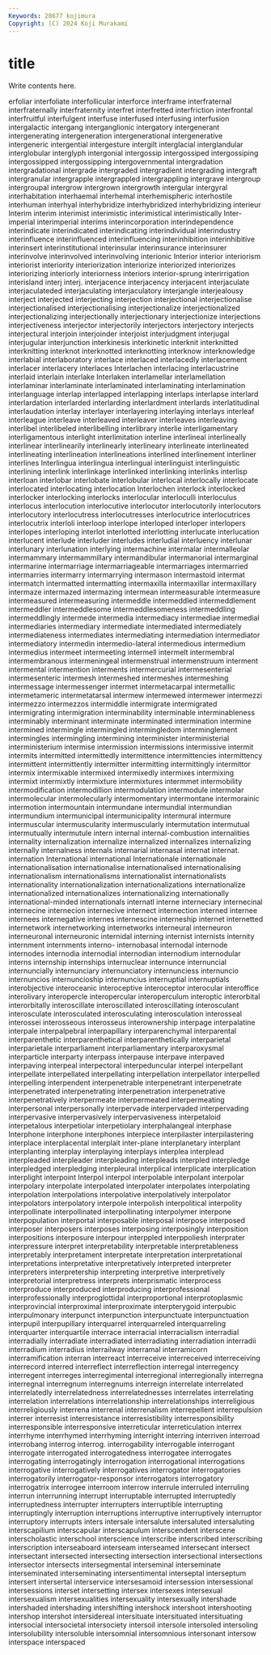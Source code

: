 ```yaml
---
Keywords: 28677 kojimura
Copyright: (C) 2024 Koji Murakami
---
```


# title

Write contents here.



erfoliar interfoliate interfollicular interforce interframe interfraternal interfraternally interfraternity interfret interfretted
interfriction interfrontal interfruitful interfulgent interfuse interfused interfusing interfusion intergalactic intergang
interganglionic intergatory intergenerant intergenerating intergeneration intergenerational intergenerative intergeneric intergential intergesture
intergilt interglacial interglandular interglobular interglyph intergonial intergossip intergossiped intergossiping intergossipped
intergossipping intergovernmental intergradation intergradational intergrade intergraded intergradient intergrading intergraft intergranular
intergrapple intergrappled intergrappling intergrave intergroup intergroupal intergrow intergrown intergrowth intergular
intergyral interhabitation interhaemal interhemal interhemispheric interhostile interhuman interhyal interhybridize interhybridized
interhybridizing interieur Interim interim interimist interimistic interimistical interimistically Inter-imperial interimperial
interims interincorporation interindependence interindicate interindicated interindicating interindividual interindustry interinfluence interinfluenced
interinfluencing interinhibition interinhibitive interinsert interinstitutional interinsular interinsurance interinsurer interinvolve interinvolved
interinvolving interionic Interior interior interiorism interiorist interiority interiorization interiorize interiorized
interiorizes interiorizing interiorly interiorness interiors interior-sprung interirrigation interisland interj interj.
interjacence interjacency interjacent interjaculate interjaculateded interjaculating interjaculatory interjangle interjealousy interject
interjected interjecting interjection interjectional interjectionalise interjectionalised interjectionalising interjectionalize interjectionalized interjectionalizing
interjectionally interjectionary interjectionize interjections interjectiveness interjector interjectorily interjectors interjectory interjects
interjectural interjoin interjoinder interjoist interjudgment interjugal interjugular interjunction interkinesis interkinetic
interknit interknitted interknitting interknot interknotted interknotting interknow interknowledge interlabial interlaboratory
interlace interlaced interlacedly interlacement interlacer interlacery interlaces Interlachen interlacing interlacustrine
interlaid interlain interlake Interlaken interlamellar interlamellation interlaminar interlaminate interlaminated interlaminating
interlamination interlanguage interlap interlapped interlapping interlaps interlapse interlard interlardation interlarded
interlarding interlardment interlards interlatitudinal interlaudation interlay interlayer interlayering interlaying interlays
interleaf interleague interleave interleaved interleaver interleaves interleaving interlibel interlibeled interlibelling
interlibrary interlie interligamentary interligamentous interlight interlimitation interline interlineal interlineally interlinear
interlinearily interlinearly interlineary interlineate interlineated interlineating interlineation interlineations interlined interlinement
interliner interlines Interlingua interlingua interlingual interlinguist interlinguistic interlining interlink interlinkage
interlinked interlinking interlinks interlisp interloan interlobar interlobate interlobular interlocal interlocally
interlocate interlocated interlocating interlocation Interlochen interlock interlocked interlocker interlocking interlocks
interlocular interloculli interloculus interlocus interlocution interlocutive interlocutor interlocutorily interlocutors interlocutory
interlocutress interlocutresses interlocutrice interlocutrices interlocutrix interloli interloop interlope interloped interloper
interlopers interlopes interloping interlot interlotted interlotting interlucate interlucation interlucent interlude
interluder interludes interludial interluency interlunar interlunary interlunation interlying intermachine intermalar
intermalleolar intermammary intermammillary intermandibular intermanorial intermarginal intermarine intermarriage intermarriageable intermarriages
intermarried intermarries intermarry intermarrying intermason intermastoid intermat intermatch intermatted intermatting
intermaxilla intermaxillar intermaxillary intermaze intermazed intermazing intermean intermeasurable intermeasure intermeasured
intermeasuring intermeddle intermeddled intermeddlement intermeddler intermeddlesome intermeddlesomeness intermeddling intermeddlingly intermede
intermedia intermediacy intermediae intermedial intermediaries intermediary intermediate intermediated intermediately intermediateness
intermediates intermediating intermediation intermediator intermediatory intermedin intermedio-lateral intermedious intermedium intermedius
intermeet intermeeting intermell intermelt intermembral intermembranous intermeningeal intermenstrual intermenstruum interment
intermental intermention interments intermercurial intermesenterial intermesenteric intermesh intermeshed intermeshes intermeshing
intermessage intermessenger intermet intermetacarpal intermetallic intermetameric intermetatarsal intermew intermewed intermewer
intermezzi intermezzo intermezzos intermiddle intermigrate intermigrated intermigrating intermigration interminability interminable
interminableness interminably interminant interminate interminated intermination intermine intermined intermingle intermingled
intermingledom interminglement intermingles intermingling intermining interminister interministerial interministerium intermise intermission
intermissions intermissive intermit intermits intermitted intermittedly intermittence intermittencies intermittency intermittent
intermittently intermitter intermitting intermittingly intermittor intermix intermixable intermixed intermixedly intermixes
intermixing intermixt intermixtly intermixture intermixtures intermmet intermobility intermodification intermodillion intermodulation
intermodule intermolar intermolecular intermolecularly intermomentary intermontane intermorainic intermotion intermountain intermundane
intermundial intermundian intermundium intermunicipal intermunicipality intermural intermure intermuscular intermuscularity intermuscularly
intermutation intermutual intermutually intermutule intern internal internal-combustion internalities internality internalization
internalize internalized internalizes internalizing internally internalness internals internarial internasal internat
internat. internation International international Internationale internationale internationalisation internationalise internationalised internationalising
internationalism internationalisms internationalist internationalists internationality internationalization internationalizations internationalize internationalized internationalizes
internationalizing internationally international-minded internationals internatl interne interneciary internecinal internecine internecion
internecive internect internection interned internee internees internegative internes internescine interneship
internet internetted internetwork internetworking internetworks interneural interneuron interneuronal interneuronic internidal
interning internist internists internity internment internments interno- internobasal internodal internode
internodes internodia internodial internodian internodium internodular interns internship internships internuclear
internunce internuncial internuncially internunciary internunciatory internunciess internuncio internuncios internuncioship internuncius
internuptial internuptials interobjective interoceanic interoceptive interoceptor interocular interoffice interolivary interopercle
interopercular interoperculum interoptic interorbital interorbitally interoscillate interoscillated interoscillating interosculant interosculate
interosculated interosculating interosculation interosseal interossei interosseous interosseus interownership interpage interpalatine
interpale interpalpebral interpapillary interparenchymal interparental interparenthetic interparenthetical interparenthetically interparietal interparietale
interparliament interparliamentary interparoxysmal interparticle interparty interpass interpause interpave interpaved interpaving
interpeal interpectoral interpeduncular interpel interpellant interpellate interpellated interpellating interpellation interpellator
interpelled interpelling interpendent interpenetrable interpenetrant interpenetrate interpenetrated interpenetrating interpenetration interpenetrative
interpenetratively interpermeate interpermeated interpermeating interpersonal interpersonally interpervade interpervaded interpervading interpervasive
interpervasively interpervasiveness interpetaloid interpetalous interpetiolar interpetiolary interphalangeal interphase Interphone interphone
interphones interpiece interpilaster interpilastering interplace interplacental interplait inter-plane interplanetary interplant
interplanting interplay interplaying interplays interplea interplead interpleaded interpleader interpleading interpleads
interpled interpledge interpledged interpledging interpleural interplical interplicate interplication interplight interpoint
Interpol interpol interpolable interpolant interpolar interpolary interpolate interpolated interpolater interpolates
interpolating interpolation interpolations interpolative interpolatively interpolator interpolators interpolatory interpole interpolish
interpolitical interpolity interpollinate interpollinated interpollinating interpolymer interpone interpopulation interportal interposable
interposal interpose interposed interposer interposers interposes interposing interposingly interposition interpositions
interposure interpour interppled interppoliesh interprater interpressure interpret interpretability interpretable interpretableness
interpretably interpretament interpretate interpretation interpretational interpretations interpretative interpretatively interpreted interpreter
interpreters interpretership interpreting interpretive interpretively interpretorial interpretress interprets interprismatic interprocess
interproduce interproduced interproducing interprofessional interprofessionally interproglottidal interproportional interprotoplasmic interprovincial interproximal
interproximate interpterygoid interpubic interpulmonary interpunct interpunction interpunctuate interpunctuation interpupil interpupillary
interquarrel interquarreled interquarreling interquarter interquartile interrace interracial interracialism interradial interradially
interradiate interradiated interradiating interradiation interradii interradium interradius interrailway interramal interramicorn
interramification interran interreact interreceive interreceived interreceiving interrecord interred interreflect interreflection
interregal interregency interregent interreges interregimental interregional interregionally interregna interregnal interregnum
interregnums interreign interrelate interrelated interrelatedly interrelatedness interrelatednesses interrelates interrelating interrelation
interrelations interrelationship interrelationships interreligious interreligiously interrena interrenal interrenalism interrepellent interrepulsion
interrer interresist interresistance interresistibility interresponsibility interresponsible interresponsive interreticular interreticulation interrex
interrhyme interrhymed interrhyming interright interring interriven interroad interrobang interrog interrog.
interrogability interrogable interrogant interrogate interrogated interrogatedness interrogatee interrogates interrogating interrogatingly
interrogation interrogational interrogations interrogative interrogatively interrogatives interrogator interrogatories interrogatorily interrogator-responsor
interrogators interrogatory interrogatrix interrogee interroom interrow interrule interruled interruling interrun
interrunning interrupt interruptable interrupted interruptedly interruptedness interrupter interrupters interruptible interrupting
interruptingly interruption interruptions interruptive interruptively interruptor interruptory interrupts inters intersale
intersalute intersaluted intersaluting interscapilium interscapular interscapulum interscendent interscene interscholastic interschool
interscience interscribe interscribed interscribing interscription interseaboard interseam interseamed intersecant intersect
intersectant intersected intersecting intersection intersectional intersections intersector intersects intersegmental interseminal
interseminate interseminated interseminating intersentimental interseptal interseptum intersert intersertal interservice intersesamoid
intersession intersessional intersessions interset intersetting intersex intersexes intersexual intersexualism intersexualities
intersexuality intersexually intershade intershaded intershading intershifting intershock intershoot intershooting intershop
intershot intersidereal intersituate intersituated intersituating intersocial intersocietal intersociety intersoil intersole
intersoled intersoling intersolubility intersoluble intersomnial intersomnious intersonant intersow interspace interspaced
